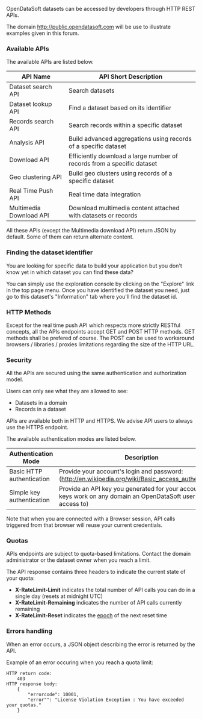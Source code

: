 OpenDataSoft datasets can be accessed by developers through HTTP REST APIs.

The domain <http://public.opendatasoft.com> will be use to illustrate examples given in this forum.

### Available APIs

The available APIs are listed below.


API Name | API Short Description
-------- | ---------------------
Dataset search API | Search datasets
Dataset lookup API | Find a dataset based on its identifier
Records search API | Search records within a specific dataset
Analysis API | Build advanced aggregations using records of a specific dataset
Download API | Efficiently download a large number of records from a specific dataset
Geo clustering API | Build geo clusters using records of a specific dataset
Real Time Push API | Real time data integration
Multimedia Download API | Download multimedia content attached with datasets or records

All these APIs (except the Multimedia download API) return JSON by default. Some of them can return alternate content.

### Finding the dataset identifier

You are looking for specific data to build your application but you don't know yet in which dataset you can find these data?

You can simply use the exploration console by clicking on the "Explore" link in the top page menu. Once you have identified the dataset you need, just go to this dataset's "Information" tab where you'll find the dataset id.

### HTTP Methods

Except for the real time push API which respects more strictly RESTful concepts, all the APIs endpoints accept GET and POST HTTP methods. GET methods shall be prefered of course. The POST can be used to workaround browsers / libraries / proxies limitations regarding the size of the HTTP URL.

### Security

All the APIs are secured using the same authentication and authorization model.

Users can only see what they are allowed to see:

 * Datasets in a domain
 * Records in a dataset

APIs are available both in HTTP and HTTPS. We advise API users to always use the HTTPS endpoint.

The available authentication modes are listed below.

Authentication Mode | Description
------------------- | -----------
Basic HTTP authentication | Provide your account's login and password: (<http://en.wikipedia.org/wiki/Basic_access_authentication>)
Simple key authentication | Provide an API key you generated for your account (API keys work on any domain an OpenDataSoft user has access to)

Note that when you are connected with a Browser session, API calls triggered from that browser will reuse your current credentials.

### Quotas

APIs endpoints are subject to quota-based limitations. Contact the domain administrator or the dataset owner when you reach a limit.

The API response contains three headers to indicate the current state of your quota:

- **X-RateLimit-Limit** indicates the total number of API calls you can do in a single day (resets at midnight UTC)
- **X-RateLimit-Remaining** indicates the number of API calls currently remaining
- **X-RateLimit-Reset** indicates the [epoch](http://en.wikipedia.org/wiki/Unix_time) of the next reset time

### Errors handling

When an error occurs, a JSON object describing the error is returned by the API.

Example of an error occuring when you reach a quota limit:

    HTTP return code:
    	403
    HTTP response body:
	    {
	    	"errorcode": 10001,
			"error"": "License Violation Exception : You have exceeded your quotas."
		}
